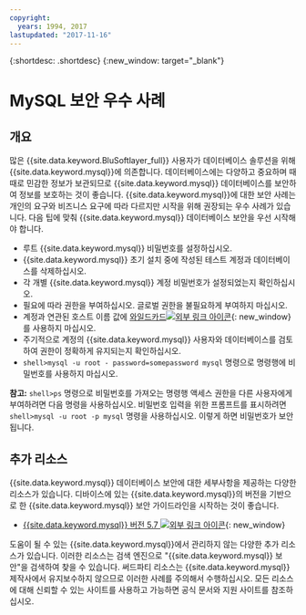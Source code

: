 ```yaml
---
copyright:
  years: 1994, 2017
lastupdated: "2017-11-16"
---
```


{:shortdesc: .shortdesc}
{:new_window: target="_blank"}

# MySQL 보안 우수 사례

## 개요

많은 {{site.data.keyword.BluSoftlayer_full}} 사용자가 데이터베이스 솔루션을 위해 {{site.data.keyword.mysql}}에 의존합니다. 데이터베이스에는 다양하고 중요하며 때때로 민감한 정보가 보관되므로 {{site.data.keyword.mysql}} 데이터베이스를 보안하여 정보를 보호하는 것이 좋습니다. {{site.data.keyword.mysql}}에 대한 보안 사례는 개인의 요구와 비즈니스 요구에 따라 다르지만 시작을 위해 권장되는 우수 사례가 있습니다. 다음 팁에 맞춰 {{site.data.keyword.mysql}} 데이터베이스 보안을 우선 시작해야 합니다.

* 루트 {{site.data.keyword.mysql}} 비밀번호를 설정하십시오.
* {{site.data.keyword.mysql}} 초기 설치 중에 작성된 테스트 계정과 데이터베이스를 삭제하십시오.
* 각 개별 {{site.data.keyword.mysql}} 계정 비밀번호가 설정되었는지 확인하십시오.
* 필요에 따라 권한을 부여하십시오. 글로벌 권한을 불필요하게 부여하지 마십시오.
* 계정과 연관된 호스트 이름 값에 [와일드카드![외부 링크 아이콘](../../icons/launch-glyph.svg "외부 링크 아이콘")](http://en.wikipedia.org/wiki/Wildcard_character){: new_window}를 사용하지 마십시오.
* 주기적으로 계정의 {{site.data.keyword.mysql}} 사용자와 데이터베이스를 검토하여 권한이 정확하게 유지되는지 확인하십시오.
* `shell>mysql -u root - password=somepassword mysql` 명령으로 명령행에 비밀번호를 사용하지 마십시오.

**참고:** `shell>ps` 명령으로 비밀번호를 가져오는 명령행 액세스 권한을 다른 사용자에게 부여하려면 다음 명령을 사용하십시오. 비밀번호 입력을 위한 프롬프트를 표시하려면 `shell>mysql -u root -p mysql` 명령을 사용하십시오. 이렇게 하면 비밀번호가 보안됩니다.

## 추가 리소스

{{site.data.keyword.mysql}} 데이터베이스 보안에 대한 세부사항을 제공하는 다양한 리소스가 있습니다. 디바이스에 있는 {{site.data.keyword.mysql}}의 버전을 기반으로 한 {{site.data.keyword.mysql}} 보안 가이드라인을 시작하는 것이 좋습니다.

* [{{site.data.keyword.mysql}} 버전 5.7 ![외부 링크 아이콘](../../icons/launch-glyph.svg "외부 링크 아이콘")](http://dev.mysql.com/doc/refman/5.7/en/security.html){: new_window}

도움이 될 수 있는 {{site.data.keyword.mysql}}에서 관리하지 않는 다양한 추가 리소스가 있습니다. 이러한 리소스는 검색 엔진으로 "{{site.data.keyword.mysql}} 보안"을 검색하여 찾을 수 있습니다. 써드파티 리소스는 {{site.data.keyword.mysql}} 제작사에서 유지보수하지 않으므로 이러한 사례를 주의해서 수행하십시오. 모든 리소스에 대해 신뢰할 수 있는 사이트를 사용하고 가능하면 공식 문서와 지원 사이트를 참조하십시오.
